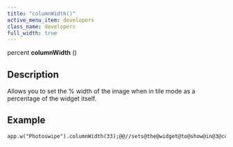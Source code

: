 ```yaml
---
title: "columnWidth()"
active_menu_item: developers
class_name: developers
full_width: true
---
```



percent **columnWidth** ()

## Description

Allows you to set the % width of the image when in tile mode as a percentage of the widget itself.

## Example

    app.w("Photoswipe").columnWidth(33);@@//sets@the@widget@to@show@in@3@columns
   
